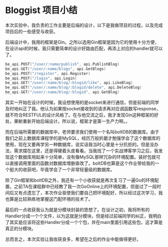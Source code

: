 # Bloggist 项目小结

本次实验中，我负责的工作主要是后端的设计，以下是我做项目的过程，以及完成项目后的一些感受与收获。

后端设计中，我用的框架是Gin。之所以选用Gin框架是因为它的使用十分方便，在设计api的时候，我只需要简单的设计好路由匹配，再添上对应的handler就可以了。

``` go
be_api.POST("/user/:name/publish", api.PublishBlog)
be_api.GET("/user/:name/blogs", api.GetBlogs)
be_api.POST("/register", api.Register)
be_api.POST("/login", api.Login)
be_api.GET("/user/:name/blog/:blogid/like", api.LikeBlog)
be_api.GET("/user/:name/blog/:blogid/delete", api.DeleteBlog)
be_api.GET("/user/:name/blog/:blogid", api.GetBlog)
```

其实一开始在设计的时候，我设想使用的是socket来进行通信，但是前端的同学及时地纠正了我。他认为如果按socket接收到的请求再对应调函数写response，就不符合RESTFUL的设计风格了。在与他交流之后，我才发现Gin这种框架的好处，果断重新开始后端设计。所以说，框架才是第一生产力啊。。

而在后端所需要的数据库中，老师要求我们使用一个名叫boltDB的数据库。由于我们之前上数据库课程学的是MySQL，经历万般折磨才勉强学会了这个数据库的使用，现在又要再学另一种数据库，说实话我当时心里是十分抗拒的。但是没办法，需求摆在这里，还是得硬着头皮看看。当我找了一个实战博客学习之后，我发现这个数据库用起来十分简单，没有像MySQL那样冗杂的环境配置。装好包就可以直接调用里面的函数对数据库增删查改了。boltDB也算是这个作业带给我的一个挺大的收获吧，毕竟学会了一个非常轻量级的数据库。

除了Gin框架和boltDB之外，我还有一个小收获就是再次复习了一遍Go的环境配置。之前TA在课程群中已经教了我一次GoOnline上的环境配置，但是过了一段时间后又有点遗忘了，本次作业驱使我们要自己把环境配好，所以经过这次学习，我也算是比较熟练地掌握这门配环境的技术了。

最后的一点收获我认为就是分模块封装的思想了。在设计之初，我将所有的Handler分成一个个文件，以为这就是分模块，但是经过前端同学的纠正，我明白了其实是应该将这些Handler分成一个个包，并在main里面引用这些包，这才算是真正的分模块。

总而言之，本次实验让我收获良多，希望在之后的作业中能做得更好。
